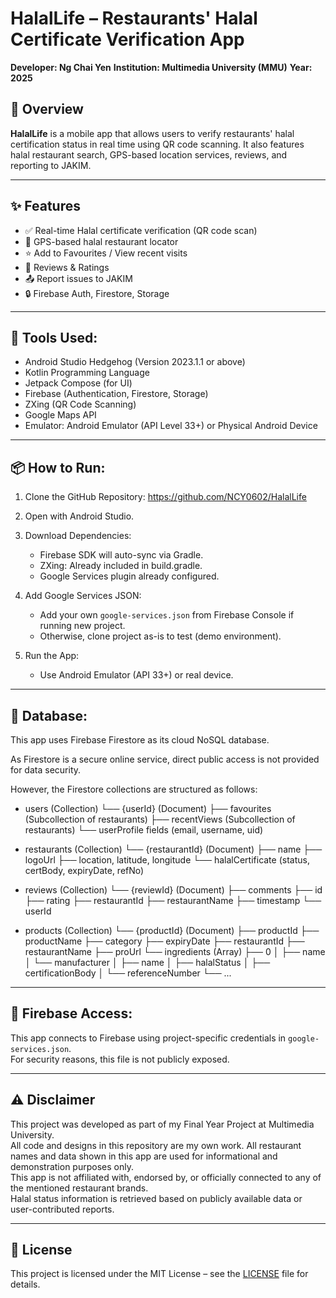 # HalalLife – Restaurants' Halal Certificate Verification App
**Developer: Ng Chai Yen**
**Institution: Multimedia University (MMU)**
**Year: 2025**

## 📱 Overview 

**HalalLife** is a mobile app that allows users to verify restaurants' halal certification status in real time using QR code scanning. It also features halal restaurant search, GPS-based location services, reviews, and reporting to JAKIM.

---

## ✨ Features

- ✅ Real-time Halal certificate verification (QR code scan)
- 📍 GPS-based halal restaurant locator
- ⭐ Add to Favourites / View recent visits
- 📝 Reviews & Ratings
- 📤 Report issues to JAKIM
- 🔒 Firebase Auth, Firestore, Storage

---

## 📌 Tools Used:
- Android Studio Hedgehog (Version 2023.1.1 or above)
- Kotlin Programming Language
- Jetpack Compose (for UI)
- Firebase (Authentication, Firestore, Storage)
- ZXing (QR Code Scanning)
- Google Maps API
- Emulator: Android Emulator (API Level 33+) or Physical Android Device

---

## 📦 How to Run:

1. Clone the GitHub Repository:
   https://github.com/NCY0602/HalalLife

2. Open with Android Studio.

3. Download Dependencies:
   - Firebase SDK will auto-sync via Gradle.
   - ZXing: Already included in build.gradle.
   - Google Services plugin already configured.

4. Add Google Services JSON:
   - Add your own `google-services.json` from Firebase Console if running new project.
   - Otherwise, clone project as-is to test (demo environment).

5. Run the App:
   - Use Android Emulator (API 33+) or real device.

---

## 📂 Database:

This app uses Firebase Firestore as its cloud NoSQL database.

As Firestore is a secure online service, direct public access is not provided for data security.

However, the Firestore collections are structured as follows:

- users (Collection)
   └── {userId} (Document)
         ├── favourites (Subcollection of restaurants)
         ├── recentViews (Subcollection of restaurants)
         └── userProfile fields (email, username, uid)

- restaurants (Collection)
   └── {restaurantId} (Document)
         ├── name
         ├── logoUrl
         ├── location, latitude, longitude
         └── halalCertificate (status, certBody, expiryDate, refNo)

- reviews (Collection)
   └── {reviewId} (Document)
         ├── comments
         ├── id
         ├── rating
         ├── restaurantId
         ├── restaurantName
         ├── timestamp
         └── userId

- products (Collection)
└── {productId} (Document)
      ├── productId
      ├── productName
      ├── category
      ├── expiryDate 
      ├── restaurantId 
      ├── restaurantName 
      ├── proUrl
      └── ingredients (Array)
          ├── 0
          │   ├── name
          │   └── manufacturer
          │       ├── name
          │       ├── halalStatus
          │       ├── certificationBody
          │       └── referenceNumber
          └── ...

---

## 🧪 Firebase Access:

This app connects to Firebase using project-specific credentials in `google-services.json`.  
For security reasons, this file is not publicly exposed.

---

## ⚠️ Disclaimer 

This project was developed as part of my Final Year Project at Multimedia University.  
All code and designs in this repository are my own work.
All restaurant names and data shown in this app are used for informational and demonstration purposes only.  
This app is not affiliated with, endorsed by, or officially connected to any of the mentioned restaurant brands.  
Halal status information is retrieved based on publicly available data or user-contributed reports.

---

## 📄 License

This project is licensed under the MIT License – see the [LICENSE](LICENSE) file for details.
